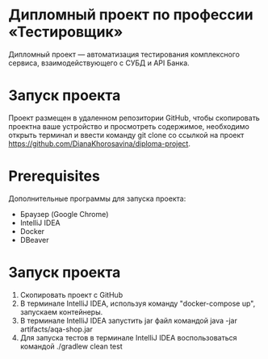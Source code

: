 # Дипломный проект по профессии «Тестировщик»

Дипломный проект — автоматизация тестирования комплексного сервиса, взаимодействующего с СУБД и API Банка.

# Запуск проекта

Проект размещен в удаленном репозитории GitHub, чтобы скопировать проектна ваше устройство и просмотреть содержимое, необходимо открыть терминал и ввести команду git clone со ссылкой на проект https://github.com/DianaKhorosavina/diploma-project. 

# Prerequisites

Дополнительные программы для запуска проекта: 

- Браузер (Google Chrome)
- IntelliJ IDEA
- Docker
- DBeaver

# Запуск проекта 

1. Скопировать проект с GitHub 
2. В терминале IntelliJ IDEA, используя команду "docker-compose up", запускаем контейнеры. 
3. В терминале IntelliJ IDEA запустить jar файл командой java -jar artifacts/aqa-shop.jar
4. Для запуска тестов в терминале IntelliJ IDEA воспользоваться командой ./gradlew clean test 